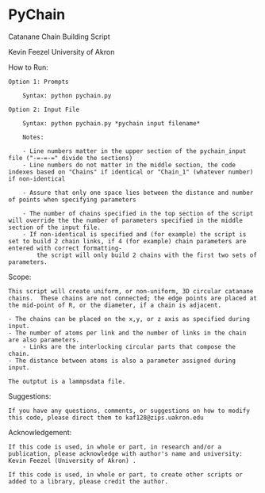 # PyChain
Catanane Chain Building Script

Kevin Feezel
University of Akron

How to Run:

	Option 1: Prompts
	
		Syntax: python pychain.py
	
	Option 2: Input File
		
		Syntax: python pychain.py *pychain input filename*
	
		Notes:
		
		- Line numbers matter in the upper section of the pychain_input file ("-=-=-=" divide the sections)
		- Line numbers do not matter in the middle section, the code indexes based on "Chains" if identical or "Chain_1" (whatever number) if non-identical
		
		- Assure that only one space lies between the distance and number of points when specifying parameters
		
		- The number of chains specified in the top section of the script will override the the number of parameters specified in the middle section of the input file.
		- If non-identical is specified and (for example) the script is set to build 2 chain links, if 4 (for example) chain parameters are entered with correct formatting- 
			the script will only build 2 chains with the first two sets of parameters.


Scope:		
	
	This script will create uniform, or non-uniform, 3D circular catanane chains.  These chains are not connected; the edge points are placed at the mid-point of R, or the diameter, if a chain is adjacent. 

	- The chains can be placed on the x,y, or z axis as specified during input.
	- The number of atoms per link and the number of links in the chain are also parameters.
		- Links are the interlocking circular parts that compose the chain. 
	- The distance between atoms is also a parameter assigned during input. 
		
	The outptut is a lammpsdata file.


Suggestions:

	If you have any questions, comments, or suggestions on how to modify this code, please direct them to kaf128@zips.uakron.edu
	

Acknowledgement:

	If this code is used, in whole or part, in research and/or a publication, please acknowledge with author's name and university: Kevin Feezel (University of Akron) .
		
	If this code is used, in whole or part, to create other scripts or added to a library, please credit the author.

